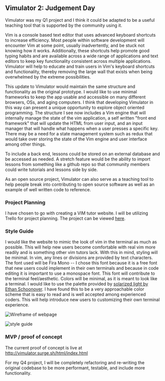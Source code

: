 ## Vimulator 2: Judgement Day
Vimulator was my Q1 project and I think it could be adapted to be a useful teaching tool that is supported by the community using it.

Vim is a console based text editor that uses advanced keyboard shortcuts to increase efficiency. Most people within software development will encounter Vim at some point, usually inadvertently, and be stuck not knowing how it works. Additionally, these shortcuts help promote good typing habits and are available across a wide range of applications and text editors to keep key functionality consistent across multiple applications. Vimulator will help to educate and train users in Vim's keyboard shortcuts and functionality, thereby removing the large wall that exists when being overwhelmed by the extreme possibilities.

This update to Vimulator would maintain the same structure and functionality as the original prototype. I would like to use minimal frameworks to keep the app usable and accessible on many different browsers, OSs, and aging computers. I think that developing Vimulator in this way can present a unique opportunity to explore object oriented programming. The structure I see now includes a Vim engine that will internally manage the state of the vim application, a self written "front end framework" that will update the HTML from user input, and an input manager that will handle what happens when a user presses a specific key. There may be a need for a state management system such as redux that would take over storing the state of the Vim engine and user interface among other things.

To include a back end, lessons could be stored on an external database and be accessed as needed. A stretch feature would be the ability to import lessons from something like a github repo so that community members could write tutorials and lessons side by side.

As an open source project, Vimulator can also serve as a teaching tool to help people break into contributing to open source software as well as an example of well written code to reference.

### Project Planning

I have chosen to go with creating a VIM tutor website. I will be utilizing Trello for project planning. The project can be viewed [here](https://trello.com/b/fip80Dmf/q1-proj-vimdicator).

### Style Guide

I would like the website to mimic the look of vim in the terminal as much as possible. This will help new users become comfortable with real vim more readily and is something other vim tutors lack. With this in mind, styling will be minimal. In vim, any lines or divisions are provided by text characters. The font used will be Fira Mono -- I chose this font because it is a free font that new users could implement in their own terminals and because in code editing it is important to use a monospace font. This font will contribute to the terminal feel/aesthetic. Colors will be minimal, as it is meant to look like a terminal. I would like to use the palette provided by [solarized light by Ethan Schoonover](https://ethanschoonover.com/solarized/). I have found this to be a very approachable color scheme that is easy to read and is well accepted among experienced coders. This will help introduce new users to customizing their own terminal experience.

![Wireframe of webpage](https://image.ibb.co/jRO8L0/vim-wireframe.png)

![style guide](https://vectr.com/tmp/b75ezVFRh/c49lkfH0h.png?width=640&height=640&select=c49lkfH0hpage0)


### MVP / proof of concept

The current proof of concept is live at http://vimulator.surge.sh/html/index.html

For my Q4 project, I will be completely refactoring and re-writing the original codebase to be more performant, testable, and include more functionality.
